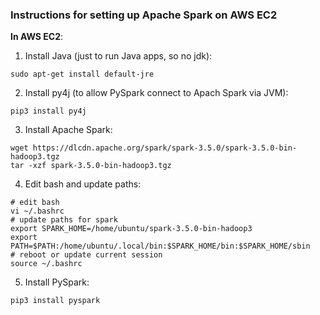 ### Instructions for setting up Apache Spark on AWS EC2

**In AWS EC2**:

1) Install Java (just to run Java apps, so no jdk):
```shell
sudo apt-get install default-jre
```

2) Install py4j (to allow PySpark connect to Apach Spark via JVM):
```shell
pip3 install py4j
```

3) Install Apache Spark:
```shell
wget https://dlcdn.apache.org/spark/spark-3.5.0/spark-3.5.0-bin-hadoop3.tgz
tar -xzf spark-3.5.0-bin-hadoop3.tgz
```

4) Edit bash and update paths:
```shell
# edit bash
vi ~/.bashrc
# update paths for spark
export SPARK_HOME=/home/ubuntu/spark-3.5.0-bin-hadoop3
export PATH=$PATH:/home/ubuntu/.local/bin:$SPARK_HOME/bin:$SPARK_HOME/sbin
# reboot or update current session
source ~/.bashrc
```

5) Install PySpark:
```shell
pip3 install pyspark
```
